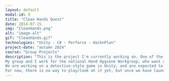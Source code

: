 ```yaml
---
layout: default
modal-id: 3
title: "Clean Hands Quest"
date: 2014-07-15
img: "CleanHands.png"
alt: "image-alt"
gif: "CleanHands.gif"
technologies: "Unity - C# - Perforce - HacknPlan"
project-date: "autumn 2024"
course: "Group Projects"
description: "This is the project I'm currently working on. One of the final courses in the school curriculum is a group project together with the other majors. 
My group and I work for the national Hand Hygiene Workgroup, who want a game to teach hand hygiene to medical staff of a hospital. 
We are working on a detective-style game in Unity, and are expected to have finished by the ende of the year. 
For now, there is no way to play/look at it yet, but once we have launched, I will update this page."
---
```


